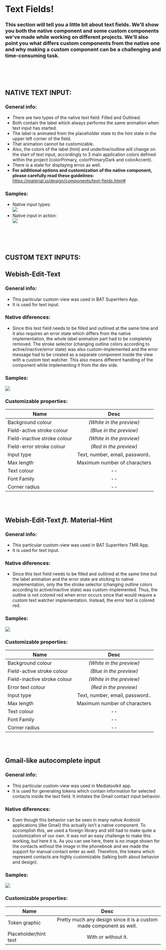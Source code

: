 # Text Fields!
### This section will tell you a little bit about text fields. We'll show you both the native component and some custom components we've made while working on different projects. We'll also point you what differs custom components from the native one and why making a custom component can be a challenging and time-consuming task.
 <br>
 <br>
 <br>
 
## NATIVE TEXT INPUT:
### General info:
* There are two types of the native text field: Filled and Outlined.
* Both contain the label which always performs the same animation when text input has started.
* The label is animated from the placeholder state to the hint state in the upper left corner of the field.
* That animation cannot be customizable.
* Also, the colors of the label (hint) and underline/outline will change on the start of text input, accordingly to 3 main application colors defined within the project (colorPrimary, colorPrimaryDark and colorAccent).
* There is a state for displaying erros as well.
* **For additional options and customization of the native component, please carefully read these guidelines:** https://material.io/design/components/text-fields.html#

### Samples:
* Native input types: 
 <br> ![](static/native-text-input.png)
* Native input in action: 
 <br> ![](static/native-text-input.gif)

 <br>
 <br>
 <br>



## CUSTOM TEXT INPUTS:

## Webish-Edit-Text
### General info:
* This particular custom-view was used in BAT SuperHero App.
* It is used for text input.

### Native diferences:
* Since this text field needs to be filled and outlined at the same time and it also requires an error state which differs from the native implementation, the whole label animation part had to be completely removed. The stroke selector (changing outline colors according to active/inactive/error state) was also custom-implemented and the error message had to be created as a separate component inside the view with a custom text watcher. This also means different handling of the component while implementing it from the dev side.

### Samples:
 ![](static/webish-edit-text.gif)

### Customizable properties:
| Name          | Desc          |
| ------------- |:-------------:|
| Background colour      | *(White in the preview)*      |
| Field-active stroke colour      | *(Blue in the preview)*       |
| Field-inactive stroke colour      | *(White in the preview)*       |
| Field-error stroke colour      | *(Red in the preview)*       |
| Input type      | Text, number, email, password..     |
| Max length      | Maximum number of characters       |
| Text colour      | --      |
| Font Family      | --      |
| Corner radius     | --      |

 <br>
 <br>

## Webish-Edit-Text *ft.* Material-Hint
### General info:
* This particular custom-view was used in BAT SuperHero TMR App.
* It is used for text input.

### Native diferences:
* Since this text field needs to be filled and outlined at the same time but the label animation and the error state are sticking to native implementation, only the the stroke selector (changing outline colors according to active/inactive state) was custom-implemented. Thus, the outline is not colored red when error occurs since that would require a custom text watcher implementation. Instead, the error text is colored red.

### Samples:
 ![](static/webish-edit-text-with-material-hint.gif)

### Customizable properties:
| Name          | Desc          |
| ------------- |:-------------:|
| Background colour      | *(White in the preview)*      |
| Field-active stroke colour      | *(Blue in the preview)*       |
| Field-inactive stroke colour      | *(White in the preview)*       |
| Error text colour      | *(Red in the preview)*       |
| Input type      | Text, number, email, password..     |
| Max length      | Maximum number of characters       |
| Text colour      | --      |
| Font Family      | --      |
| Corner radius     | --      |

 <br>
 <br>

## Gmail-like autocomplete input
### General info:
* This particular custom-view was used in Mediatoolkit app.
* It is used for generating tokens which contain information for selected contacts inside the text field. It imitates the Gmail contact input behavior.

### Native diferences:
* Even though this behavior can be seen in many native Android applications (like Gmail) this actually isn't a native component. To accomplish this, we used a foreign library and still had to make quite a customization of our own. It was not an easy challenge to make this working, but here it is. As you can see here, there is no image shown for the contacts without the image in the phonebook and we made the support for manual contact enter as well. Therefore, the tokens which represent contacts are highly customizable (talking both about behavior and design).

### Samples:
 ![](static/gmail-like-text-field.gif)

### Customizable properties:
| Name          | Desc          |
| ------------- |:-------------:|
| Token graphic      | Pretty much any design since it is a custom made component as well.      |
| Placeholder/hint text      | With or without it.      |


 <br>
 <br>
